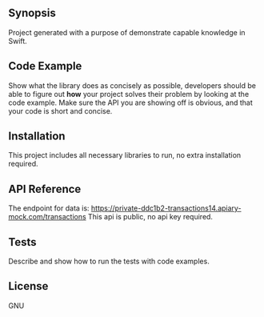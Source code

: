 ## Synopsis

Project generated with a purpose of demonstrate capable knowledge in Swift.

## Code Example

Show what the library does as concisely as possible, developers should be able to figure out **how** your project solves their problem by looking at the code example. Make sure the API you are showing off is obvious, and that your code is short and concise.

## Installation

This project includes all necessary libraries to run, no extra installation required.

## API Reference

The endpoint for data is: https://private-ddc1b2-transactions14.apiary-mock.com/transactions
This api is public, no api key required.

## Tests

Describe and show how to run the tests with code examples.


## License

GNU 

